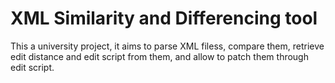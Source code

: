 # XML Similarity and Differencing tool
 This a university project, it aims to parse XML filess, compare them, retrieve edit distance and edit script from them, and allow to patch them through edit script. 
